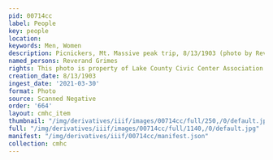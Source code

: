 ```yaml
---
pid: 00714cc
label: People
key: people
location: 
keywords: Men, Women
description: Picnickers, Mt. Massive peak trip, 8/13/1903 (photo by Rev. Grimes)
named_persons: Reverand Grimes
rights: This photo is property of Lake County Civic Center Association.
creation_date: 8/13/1903
ingest_date: '2021-03-30'
format: Photo
source: Scanned Negative
order: '664'
layout: cmhc_item
thumbnail: "/img/derivatives/iiif/images/00714cc/full/250,/0/default.jpg"
full: "/img/derivatives/iiif/images/00714cc/full/1140,/0/default.jpg"
manifest: "/img/derivatives/iiif/00714cc/manifest.json"
collection: cmhc
---
```

